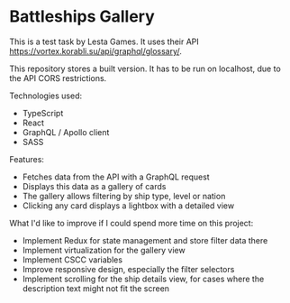 # Battleships Gallery
This is a test task by Lesta Games. It uses their API https://vortex.korabli.su/api/graphql/glossary/.

This repository stores a built version. It has to be run on localhost, due to the API CORS restrictions.

Technologies used:
- TypeScript
- React
- GraphQL / Apollo client
- SASS

Features:
- Fetches data from the API with a GraphQL request
- Displays this data as a gallery of cards
- The gallery allows filtering by ship type, level or nation
- Clicking any card displays a lightbox with a detailed view

What I'd like to improve if I could spend more time on this project:
- Implement Redux for state management and store filter data there
- Implement virtualization for the gallery view
- Implement CSCC variables
- Improve responsive design, especially the filter selectors
- Implement scrolling for the ship details view, for cases where the description text might not fit the screen
